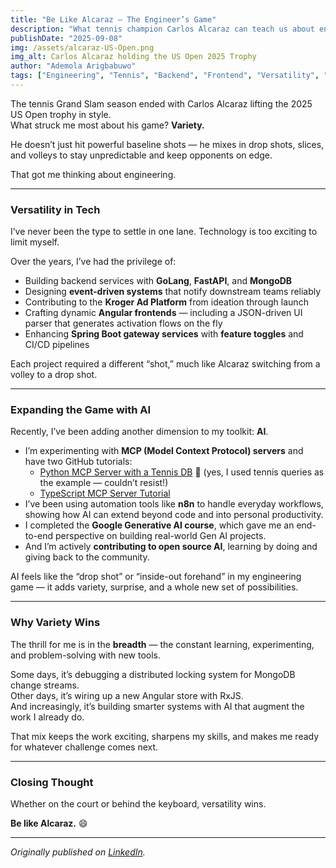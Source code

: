 ```yaml
---
title: "Be Like Alcaraz — The Engineer’s Game"
description: "What tennis champion Carlos Alcaraz can teach us about engineering versatility."
publishDate: "2025-09-08"
img: /assets/alcaraz-US-Open.png
img_alt: Carlos Alcaraz holding the US Open 2025 Trophy
author: "Ademola Arigbabuwo"
tags: ["Engineering", "Tennis", "Backend", "Frontend", "Versatility", "Full Stack"]
---
```


The tennis Grand Slam season ended with Carlos Alcaraz lifting the 2025 US Open trophy in style.  
What struck me most about his game? **Variety.**  

He doesn’t just hit powerful baseline shots — he mixes in drop shots, slices, and volleys to stay unpredictable and keep opponents on edge.  

That got me thinking about engineering.  

---

### Versatility in Tech  

I’ve never been the type to settle in one lane. Technology is too exciting to limit myself.  

Over the years, I’ve had the privilege of:  

- Building backend services with **GoLang**, **FastAPI**, and **MongoDB**  
- Designing **event-driven systems** that notify downstream teams reliably  
- Contributing to the **Kroger Ad Platform** from ideation through launch  
- Crafting dynamic **Angular frontends** — including a JSON-driven UI parser that generates activation flows on the fly  
- Enhancing **Spring Boot gateway services** with **feature toggles** and CI/CD pipelines  

Each project required a different “shot,” much like Alcaraz switching from a volley to a drop shot.  

---

### Expanding the Game with AI  

Recently, I’ve been adding another dimension to my toolkit: **AI**.  

- I’m experimenting with **MCP (Model Context Protocol) servers** and have two GitHub tutorials:  
  - [Python MCP Server with a Tennis DB](https://github.com/AdemolaAri/tennis-mcp-server) 🎾 (yes, I used tennis queries as the example — couldn’t resist!)  
  - [TypeScript MCP Server Tutorial](https://github.com/AdemolaAri/mcp-server-typescript-tutorial)  
- I’ve been using automation tools like **n8n** to handle everyday workflows, showing how AI can extend beyond code and into personal productivity.  
- I completed the **Google Generative AI course**, which gave me an end-to-end perspective on building real-world Gen AI projects.  
- And I’m actively **contributing to open source AI**, learning by doing and giving back to the community.  

AI feels like the “drop shot” or “inside-out forehand” in my engineering game — it adds variety, surprise, and a whole new set of possibilities.  

---

### Why Variety Wins  

The thrill for me is in the **breadth** — the constant learning, experimenting, and problem-solving with new tools.  

Some days, it’s debugging a distributed locking system for MongoDB change streams.  
Other days, it’s wiring up a new Angular store with RxJS.  
And increasingly, it’s building smarter systems with AI that augment the work I already do.  

That mix keeps the work exciting, sharpens my skills, and makes me ready for whatever challenge comes next.  

---

### Closing Thought  

Whether on the court or behind the keyboard, versatility wins.  

**Be like Alcaraz.** 😄  

---

*Originally published on [LinkedIn](https://www.linkedin.com/pulse/like-alcaraz-engineers-game-ademola-arigbabuwo-yrf4c).*  

